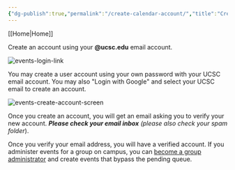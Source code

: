 ```yaml
---
{"dg-publish":true,"permalink":"/create-calendar-account/","title":"Create an account","created":"2024-09-18T17:38:25.299-07:00","updated":"2024-09-18T19:24:16.784-07:00"}
---
```


[[Home\|Home]]

Create an account using your **@ucsc.edu** email account.

![events-login-link](/img/user/assets/images/events-cal-login.png)

You may create a user account using your own password with your UCSC email account. You may also "Login with Google" and select your UCSC email to create an account.

![events-create-account-screen](/img/user/assets/images/events-cal-become-member.png)

Once you create an account, you will get an email asking you to verify your new account. _**Please check your email inbox** (please also check your spam folder_).

Once you verify your email address, you will have a verified account. If you administer events for a group on campus, you can [become a group administrator](become-group-admin.md) and create events that bypass the pending queue.
